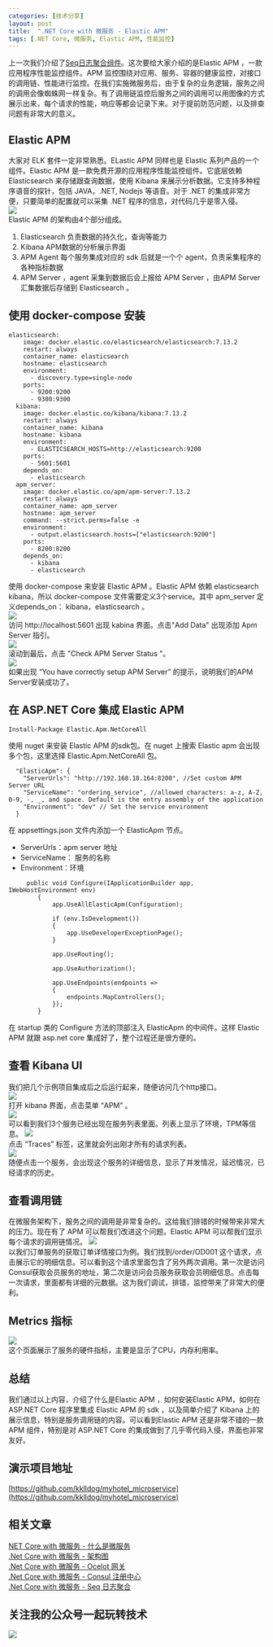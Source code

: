 ```yaml
---
categories: [技术分享]
layout: post
title:  ".NET Core with 微服务 - Elastic APM"
tags: [.NET Core, 微服务, Elastic APM, 性能监控]
---
```


上一次我们介绍了[Seq日志聚合组件](https://www.cnblogs.com/kklldog/p/netcore-with-microservices-05.html)。这次要给大家介绍的是Elastic APM ，一款应用程序性能监控组件。APM 监控围绕对应用、服务、容器的健康监控，对接口的调用链、性能进行监控。在我们实施微服务后，由于复杂的业务逻辑，服务之间的调用会像蜘蛛网一样复杂。有了调用链监控后服务之间的调用可以用图像的方式展示出来，每个请求的性能，响应等都会记录下来。对于提前防范问题，以及排查问题有非常大的意义。
## Elastic APM
大家对 ELK 套件一定非常熟悉。ELastic APM 同样也是 Elastic 系列产品的一个组件。Elastic APM 是一款免费开源的应用程序性能监控组件。它底层依赖 Elasticsearch 来存储跟查询数据，使用 Kibana 来展示分析数据。它支持多种程序语音的探针，包括 JAVA，.NET, Nodejs 等语音。对于 .NET 的集成非常方便，只要简单的配置就可以采集 .NET 程序的信息，对代码几乎是零入侵。   
![](https://ftp.bmp.ovh/imgs/2021/06/6b902394e8223a52.png)    
Elastic APM 的架构由4个部分组成。
1. Elasticsearch 负责数据的持久化，查询等能力
2. Kibana APM数据的分析展示界面
3. APM Agent 每个服务集成对应的 sdk 后就是一个个 agent，负责采集程序的各种指标数据
4. APM Server ，agent 采集到数据后会上报给 APM Server ，由APM Server汇集数据后存储到 Elasticsearch 。

## 使用 docker-compose 安装
```
elasticsearch:
    image: docker.elastic.co/elasticsearch/elasticsearch:7.13.2
    restart: always
    container_name: elasticsearch
    hostname: elasticsearch
    environment:
      - discovery.type=single-node
    ports:
      - 9200:9200
      - 9300:9300
  kibana:
    image: docker.elastic.co/kibana/kibana:7.13.2
    restart: always
    container_name: kibana
    hostname: kibana
    environment:
      - ELASTICSEARCH_HOSTS=http://elasticsearch:9200
    ports:
      - 5601:5601
    depends_on:
      - elasticsearch
  apm_server:
    image: docker.elastic.co/apm/apm-server:7.13.2
    restart: always
    container_name: apm_server
    hostname: apm_server
    command: --strict.perms=false -e
    environment:
      - output.elasticsearch.hosts=["elasticsearch:9200"]
    ports:
      - 8200:8200
    depends_on:
      - kibana
      - elasticsearch
```
使用 docker-compose 来安装 Elastic APM 。Elastic APM 依赖 elasticsearch kibana，所以 docker-compose 文件需要定义3个service。其中 apm_server 定义depends_on： kibana，elasticsearch 。    
![](https://ftp.bmp.ovh/imgs/2021/06/78b4ae8dca6a6ec3.png)   
访问 http://localhost:5601 出现 kabina 界面。点击"Add Data" 出现添加 Apm Server 指引。  
![](https://ftp.bmp.ovh/imgs/2021/06/1e408cac3a5ee61d.png)    
滚动到最后，点击 "Check APM Server Status "。   
![](https://ftp.bmp.ovh/imgs/2021/06/cfb82eb381005f62.png)    
如果出现 “You have correctly setup APM Server” 的提示，说明我们的APM Server安装成功了。
## 在 ASP.NET Core 集成 Elastic APM
```
Install-Package Elastic.Apm.NetCoreAll
```
使用 nuget 来安装 Elastic APM 的sdk包。在 nuget 上搜索 Elastic apm 会出现多个包，这里选择 Elastic.Apm.NetCoreAll 包。
```
  "ElasticApm": {
    "ServerUrls": "http://192.168.18.164:8200", //Set custom APM Server URL 
    "ServiceName": "ordering_service", //allowed characters: a-z, A-Z, 0-9, -, _, and space. Default is the entry assembly of the application
    "Environment": "dev" // Set the service environment
  }
```
在 appsettings.json 文件内添加一个 ElasticApm 节点。   
* ServerUrls：apm server 地址
* ServiceName： 服务的名称
* Environment：环境

```
     public void Configure(IApplicationBuilder app, IWebHostEnvironment env)
        {
            app.UseAllElasticApm(Configuration);

            if (env.IsDevelopment())
            {
                app.UseDeveloperExceptionPage();
            }

            app.UseRouting();

            app.UseAuthorization();

            app.UseEndpoints(endpoints =>
            {
                endpoints.MapControllers();
            });
        }
```
在 startup 类的 Configure 方法的顶部注入 ElasticApm 的中间件。这样 Elastic APM 就跟 asp.net core 集成好了，整个过程还是很方便的。
## 查看 Kibana UI
我们把几个示例项目集成后之后运行起来，随便访问几个http接口。    
![](https://ftp.bmp.ovh/imgs/2021/06/b7c98a78c4043f6f.png)   
打开 kibana 界面，点击菜单 “APM” 。   
![](https://ftp.bmp.ovh/imgs/2021/06/54095d94fd19ca44.png)    
可以看到我们3个服务已经出现在服务列表里面。列表上显示了环境，TPM等信息。
![](https://ftp.bmp.ovh/imgs/2021/06/8def57fdf45b9c80.png)    
点击 “Traces” 标签，这里就会列出刚才所有的请求列表。    
![](https://ftp.bmp.ovh/imgs/2021/06/8a6a09be19a9815e.png)    
随便点击一个服务，会出现这个服务的详细信息，显示了并发情况，延迟情况，已经请求的历史。   
## 查看调用链
在微服务架构下，服务之间的调用是非常复杂的。这给我们排错的时候带来非常大的压力。现在有了 APM 可以帮我们改进这个问题。Elastic APM 可以帮我们显示每个请求的调用链情况。
![](https://ftp.bmp.ovh/imgs/2021/06/295b62b851f0af24.png)    
以我们订单服务的获取订单详情接口为例。我们找到/order/OD001 这个请求，点击展示它的明细信息。可以看到这个请求里面包含了另外两次调用。第一次是访问Consul获取会员服务的地址，第二次是访问会员服务获取会员明细信息。点击每一次请求，里面都有详细的元数据。这为我们调试，排错，监控带来了非常大的便利。
## Metrics 指标
![](https://ftp.bmp.ovh.imgs/2021/06/1a77db22149ef473.png)   
这个页面展示了服务的硬件指标，主要是显示了CPU，内存利用率。

## 总结
我们通过以上内容，介绍了什么是Elastic APM ，如何安装Elastic APM，如何在 ASP.NET Core 程序里集成 Elastic APM 的 sdk ，以及简单介绍了 Kibana 上的展示信息，特别是服务调用链的内容。可以看到Elastic APM 还是非常不错的一款 APM 组件，特别是对 ASP.NET Core 的集成做到了几乎零代码入侵，界面也非常友好。

## 演示项目地址
[https://github.com/kklldog/myhotel_microservice](https://github.com/kklldog/myhotel_microservice)
## 相关文章
[NET Core with 微服务 - 什么是微服务](https://www.cnblogs.com/kklldog/p/netcore-with-microservices-01.html)   
[.Net Core with 微服务 - 架构图](https://www.cnblogs.com/kklldog/p/netcore-with-microservices-02.html)   
[.Net Core with 微服务 - Ocelot 网关](https://www.cnblogs.com/kklldog/p/netcore-with-microservices-03.html)   
[.Net Core with 微服务 - Consul 注册中心](https://www.cnblogs.com/kklldog/p/netcore-with-microservices-04.html)   
[.Net Core with 微服务 - Seq 日志聚合](https://www.cnblogs.com/kklldog/p/netcore-with-microservices-05.html)   
## 关注我的公众号一起玩转技术   
![](https://s1.ax1x.com/2020/06/29/NfQjds.jpg)